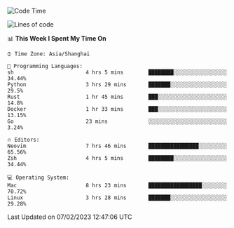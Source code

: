 <!--START_SECTION:waka-->
![Code Time](http://img.shields.io/badge/Code%20Time-1%2C131%20hrs%2059%20mins-blue)

![Lines of code](https://img.shields.io/badge/From%20Hello%20World%20I%27ve%20Written-24%20Thousand%20lines%20of%20code-blue)

📊 **This Week I Spent My Time On** 

```text
⌚︎ Time Zone: Asia/Shanghai

💬 Programming Languages: 
sh                       4 hrs 5 mins        ████████░░░░░░░░░░░░░░░░░   34.44% 
Python                   3 hrs 29 mins       ███████░░░░░░░░░░░░░░░░░░   29.5% 
Rust                     1 hr 45 mins        ███░░░░░░░░░░░░░░░░░░░░░░   14.8% 
Docker                   1 hr 33 mins        ███░░░░░░░░░░░░░░░░░░░░░░   13.15% 
Go                       23 mins             ░░░░░░░░░░░░░░░░░░░░░░░░░   3.24%

🔥 Editors: 
Neovim                   7 hrs 46 mins       ████████████████░░░░░░░░░   65.56% 
Zsh                      4 hrs 5 mins        ████████░░░░░░░░░░░░░░░░░   34.44%

💻 Operating System: 
Mac                      8 hrs 23 mins       █████████████████░░░░░░░░   70.72% 
Linux                    3 hrs 28 mins       ███████░░░░░░░░░░░░░░░░░░   29.28%

```


 Last Updated on 07/02/2023 12:47:06 UTC
<!--END_SECTION:waka-->
